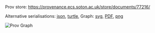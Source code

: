 
Prov store: https://provenance.ecs.soton.ac.uk/store/documents/77216/
	
Alternative serialisations: [json](https://provenance.ecs.soton.ac.uk/store/documents/77216.json), [turtle](https://provenance.ecs.soton.ac.uk/store/documents/77216.ttl), 
Graph: [svg](https://provenance.ecs.soton.ac.uk/store/documents/77216.svg), [PDF](https://provenance.ecs.soton.ac.uk/store/documents/77216.pdf), [png](https://provenance.ecs.soton.ac.uk/store/documents/77216.png)

![Prov Graph](https://provenance.ecs.soton.ac.uk/store/documents/77216.png)

		